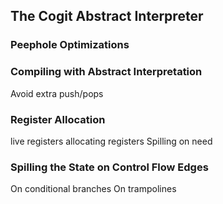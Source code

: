 ## The Cogit Abstract Interpreter

### Peephole Optimizations

### Compiling with Abstract Interpretation

Avoid extra push/pops

### Register Allocation

live registers
allocating registers
Spilling on need

### Spilling the State on Control Flow Edges

On conditional branches
On trampolines